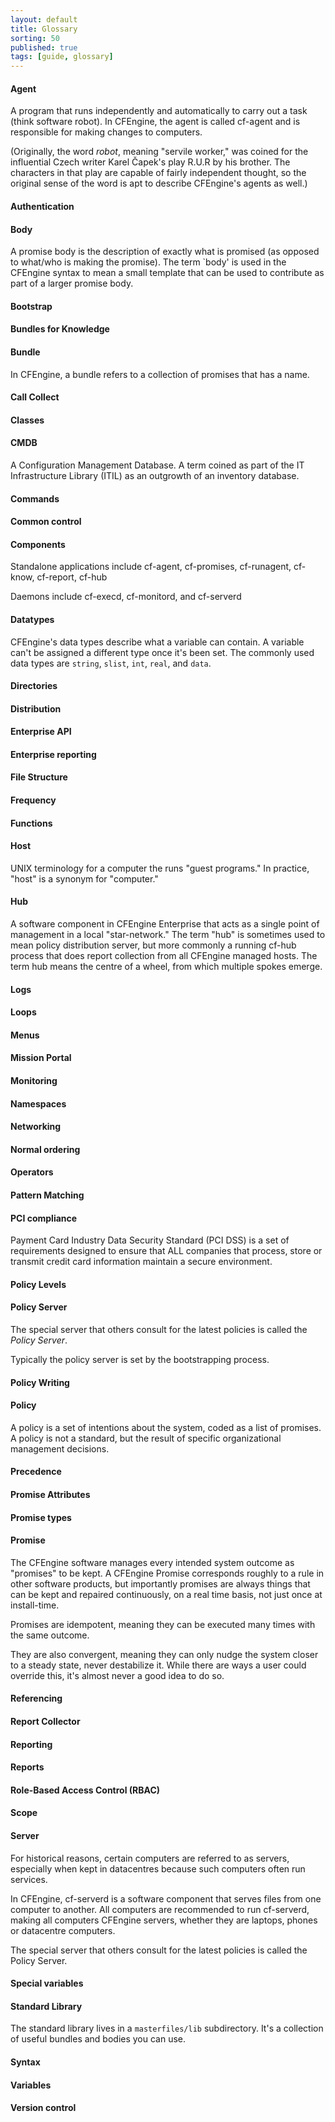 ```yaml
---
layout: default
title: Glossary
sorting: 50
published: true
tags: [guide, glossary]
---
```


#### Agent

A program that runs independently and automatically to carry out a task (think software robot). In CFEngine, the agent is called cf-agent and is responsible for making changes to computers.

(Originally, the word *robot*, meaning "servile worker," was coined
for the influential Czech writer Karel Čapek's play R.U.R by his
brother. The characters in that play are capable of fairly independent
thought, so the original sense of the word is apt to describe
CFEngine's agents as well.)

#### Authentication
#### Body

A promise body is the description of exactly what is promised (as opposed to what/who is making the promise). The term `body' is used in the CFEngine syntax to mean a small template that can be used to contribute as part of a larger promise body.

#### Bootstrap
#### Bundles for Knowledge
#### Bundle

In CFEngine, a bundle refers to a collection of promises that has a name.

#### Call Collect
#### Classes

#### CMDB

A Configuration Management Database. A term coined as part of the IT Infrastructure Library (ITIL) as an outgrowth of an inventory database.

#### Commands
#### Common control
#### Components

Standalone applications include cf-agent, cf-promises, cf-runagent, cf-know, cf-report, cf-hub

Daemons include cf-execd, cf-monitord, and cf-serverd

#### Datatypes

CFEngine's data types describe what a variable can contain.  A variable can't be assigned a different type once it's been set.  The commonly used data types are `string`, `slist`, `int`, `real`, and `data`.

#### Directories
#### Distribution
#### Enterprise API
#### Enterprise reporting
#### File Structure
#### Frequency
#### Functions
#### Host

UNIX terminology for a computer the runs "guest programs." In practice, "host" is a synonym for "computer."

#### Hub

A software component in CFEngine Enterprise that acts as a single point of management in a local "star-network." The term "hub" is sometimes used to mean policy distribution server, but more commonly a running cf-hub process that does report collection from all CFEngine managed hosts. The term hub means the centre of a wheel, from which multiple spokes emerge.

#### Logs
#### Loops
#### Menus
#### Mission Portal
#### Monitoring
#### Namespaces
#### Networking
#### Normal ordering
#### Operators
#### Pattern Matching

#### PCI compliance

Payment Card Industry Data Security Standard (PCI DSS) is a set of requirements designed to ensure that ALL companies that process, store or transmit credit card information maintain a secure environment.

#### Policy Levels
#### Policy Server

The special server that others consult for the latest policies is called the *Policy Server*.

Typically the policy server is set by the bootstrapping process.

#### Policy Writing
#### Policy

A policy is a set of intentions about the system, coded as a list of promises. A policy is not a standard, but the result of specific organizational management decisions.

#### Precedence
#### Promise Attributes
#### Promise types
#### Promise

The CFEngine software manages every intended system outcome as "promises" to be kept. A CFEngine Promise corresponds roughly to a rule in other software products, but importantly promises are always things that can be kept and repaired continuously, on a real time basis, not just once at install-time.

Promises are idempotent, meaning they can be executed many times with the same outcome.

They are also convergent, meaning they can only nudge the system closer to a steady state, never destabilize it.  While there are ways a user could override this, it's almost never a good idea to do so.

#### Referencing
#### Report Collector
#### Reporting
#### Reports
#### Role-Based Access Control (RBAC)
#### Scope

#### Server

For historical reasons, certain computers are referred to as servers, especially when kept in datacentres because such computers often run services.

In CFEngine, cf-serverd is a software component that serves files from one computer to another. All computers are recommended to run cf-serverd, making all computers CFEngine servers, whether they are laptops, phones or datacentre computers.

The special server that others consult for the latest policies is called the Policy Server.

#### Special variables
#### Standard Library

The standard library lives in a `masterfiles/lib` subdirectory.  It's a collection of useful bundles and bodies you can use.

#### Syntax
#### Variables
#### Version control
